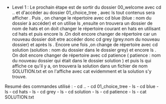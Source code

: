 - Level 1 : Le prochain étape est de sortir du dossier 00_welcome avec cd .. et d'accéder au dossier 01_choice_tree , avec ls tout contenus sera afficher . Puis , on change le répertoire avec cd blue (blue : nom du dossier à accéder) et on utilise ls ,ensuite on trouvera un dossier de nom de hats et on doit changer le répertoire courant en hats en utilisant cd hats et puis encore ls .On doit encore changer de répertoire car un nouveau dossier doit etre accéder donc cd grey (grey:nom du nouveau dossier) et après ls .  Encore une fois ,on change de répertoire avec cd solution (solution : nom du dossier dans le dossier grey) et encore ls . On doit encore changer de répertoire avec cd patience ( patience : nom du nouveau dossier qui était dans le dossier solution ) et puis ls qui affiche ce qu'il y a, on trouvera la solution dans un fichier de nom SOLUTION.txt et on l'affiche avec cat evidemment et la solution s'y trouve.

Resumé des commandes utilisé :
        - cd ..
        - cd 01_choice_tree
        - ls
        - cd blue
        - ls
        - cd hats
        - ls
        - cd grey
        - ls
        - cd solution
        - ls 
        - cd patience 
        - ls
        - cat SOLUTION.txt